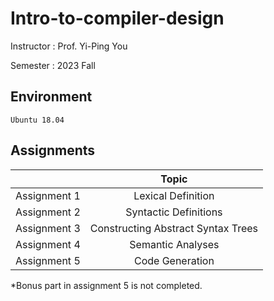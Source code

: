 # Intro-to-compiler-design

Instructor : Prof. Yi-Ping You

Semester : 2023 Fall

## Environment
`Ubuntu 18.04`

## Assignments
|              | Topic                              |
|:------------:|:----------------------------------:|
| Assignment 1 | Lexical Definition                 |
| Assignment 2 | Syntactic Definitions              |
| Assignment 3 | Constructing Abstract Syntax Trees |
| Assignment 4 | Semantic Analyses                  |
| Assignment 5 | Code Generation                    |


*Bonus part in assignment 5 is not completed.
